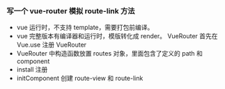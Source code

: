 ### 写一个 vue-router 模拟 route-link 方法
- vue 运行时，不支持 template，需要打包前编译。
- vue 完整版本有编译器和运行时，模版转化成 render。
VueRouter 首先在 Vue.use 注册 VueRouter
- VueRouter 中构造函数放置 routes 对象，里面包含了定义的 path 和 component
- install 注册
- initComponent 创建 route-view 和 route-link
